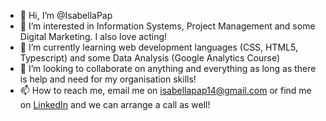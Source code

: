 - 👋 Hi, I’m @IsabellaPap
- 👀 I’m interested in Information Systems, Project Management and some Digital Marketing. I also love acting!
- 🌱 I’m currently learning web development languages (CSS, HTML5, Typescript) and some Data Analysis (Google Analytics Course)
- 💞️ I’m looking to collaborate on anything and everything as long as there is help and need for my organisation skills!
- 📫 How to reach me, email me on isabellapap14@gmail.com or find me on [LinkedIn](https://www.linkedin.com/in/isabellapapageorgiou/) and we can arrange a call as well!

<!---
IsabellaPap/IsabellaPap is a ✨ special ✨ repository because its `README.md` (this file) appears on your GitHub profile.
You can click the Preview link to take a look at your changes.
--->
